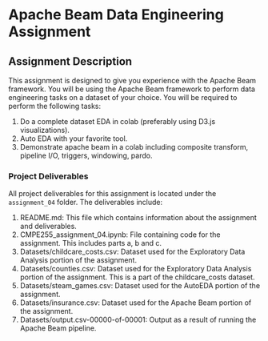 # Apache Beam Data Engineering Assignment

## Assignment Description
This assignment is designed to give you experience with the Apache Beam framework. You will be using the Apache Beam framework to perform data engineering tasks on a dataset of your choice. You will be required to perform the following tasks:
1) Do a complete dataset EDA in colab (preferably using D3.js visualizations). 
2) Auto EDA with your favorite tool.
3) Demonstrate apache beam in a colab including composite transform, pipeline I/O, triggers, windowing, pardo. 


### Project Deliverables
All project deliverables for this assignment is located under the `assignment_04` folder. The deliverables include:
1. README.md: This file which contains information about the assignment and deliverables.
2. CMPE255_assignment_04.ipynb: File containing code for the assignment. This includes parts a, b and c.
3. Datasets/childcare_costs.csv: Dataset used for the Exploratory Data Analysis portion of the assignment.
4. Datasets/counties.csv: Dataset used for the Exploratory Data Analysis portion of the assignment. This is a part of the childcare_costs dataset.
5. Datasets/steam_games.csv: Dataset used for the AutoEDA portion of the assignment.
6. Datasets/insurance.csv: Dataset used for the Apache Beam portion of the assignment.
7. Datasets/output.csv-00000-of-00001: Output as a result of running the Apache Beam pipeline.
